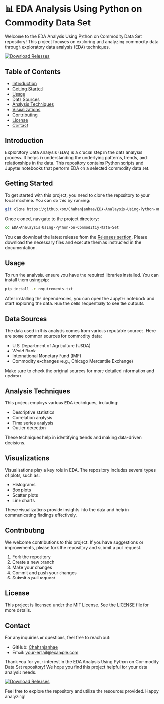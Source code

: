 # 📊 EDA Analysis Using Python on Commodity Data Set

Welcome to the EDA Analysis Using Python on Commodity Data Set repository! This project focuses on exploring and analyzing commodity data through exploratory data analysis (EDA) techniques. 

[![Download Releases](https://img.shields.io/badge/Download%20Releases-Click%20Here-blue)](https://github.com/Chahanjanhae/EDA-Analaysis-Using-Python-on-Commoditiy-Data-Set/releases)

## Table of Contents
- [Introduction](#introduction)
- [Getting Started](#getting-started)
- [Usage](#usage)
- [Data Sources](#data-sources)
- [Analysis Techniques](#analysis-techniques)
- [Visualizations](#visualizations)
- [Contributing](#contributing)
- [License](#license)
- [Contact](#contact)

## Introduction

Exploratory Data Analysis (EDA) is a crucial step in the data analysis process. It helps in understanding the underlying patterns, trends, and relationships in the data. This repository contains Python scripts and Jupyter notebooks that perform EDA on a selected commodity data set.

## Getting Started

To get started with this project, you need to clone the repository to your local machine. You can do this by running:

```bash
git clone https://github.com/Chahanjanhae/EDA-Analaysis-Using-Python-on-Commoditiy-Data-Set.git
```

Once cloned, navigate to the project directory:

```bash
cd EDA-Analaysis-Using-Python-on-Commoditiy-Data-Set
```

You can download the latest release from the [Releases section](https://github.com/Chahanjanhae/EDA-Analaysis-Using-Python-on-Commoditiy-Data-Set/releases). Please download the necessary files and execute them as instructed in the documentation.

## Usage

To run the analysis, ensure you have the required libraries installed. You can install them using pip:

```bash
pip install -r requirements.txt
```

After installing the dependencies, you can open the Jupyter notebook and start exploring the data. Run the cells sequentially to see the outputs.

## Data Sources

The data used in this analysis comes from various reputable sources. Here are some common sources for commodity data:

- U.S. Department of Agriculture (USDA)
- World Bank
- International Monetary Fund (IMF)
- Commodity exchanges (e.g., Chicago Mercantile Exchange)

Make sure to check the original sources for more detailed information and updates.

## Analysis Techniques

This project employs various EDA techniques, including:

- Descriptive statistics
- Correlation analysis
- Time series analysis
- Outlier detection

These techniques help in identifying trends and making data-driven decisions.

## Visualizations

Visualizations play a key role in EDA. The repository includes several types of plots, such as:

- Histograms
- Box plots
- Scatter plots
- Line charts

These visualizations provide insights into the data and help in communicating findings effectively.

## Contributing

We welcome contributions to this project. If you have suggestions or improvements, please fork the repository and submit a pull request. 

1. Fork the repository
2. Create a new branch
3. Make your changes
4. Commit and push your changes
5. Submit a pull request

## License

This project is licensed under the MIT License. See the LICENSE file for more details.

## Contact

For any inquiries or questions, feel free to reach out:

- GitHub: [Chahanjanhae](https://github.com/Chahanjanhae)
- Email: [your-email@example.com](mailto:your-email@example.com)

Thank you for your interest in the EDA Analysis Using Python on Commodity Data Set repository! We hope you find this project helpful for your data analysis needs. 

[![Download Releases](https://img.shields.io/badge/Download%20Releases-Click%20Here-blue)](https://github.com/Chahanjanhae/EDA-Analaysis-Using-Python-on-Commoditiy-Data-Set/releases)

Feel free to explore the repository and utilize the resources provided. Happy analyzing!
